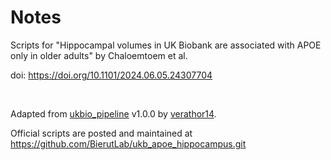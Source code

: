 # Notes

Scripts for "Hippocampal volumes in UK Biobank are associated with APOE only in older adults" by Chaloemtoem et al.

doi: https://doi.org/10.1101/2024.06.05.24307704

<br/>

Adapted from [ukbio_pipeline](https://doi.org/10.5281/zenodo.11100675) v1.0.0 by [verathor14](https://github.com/verathor14).

Official scripts are posted and maintained at https://github.com/BierutLab/ukb_apoe_hippocampus.git
